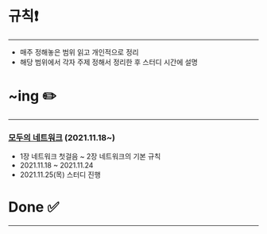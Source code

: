 # 규칙❗️
---

- 매주 정해놓은 범위 읽고 개인적으로 정리
- 해당 범위에서 각자 주제 정해서 정리한 후 스터디 시간에 설명

# ~ing ✏️
---

### [모두의 네트워크](http://www.kyobobook.co.kr/product/detailViewKor.laf?ejkGb=KOR&mallGb=KOR&barcode=9791160505030&orderClick=LEa&Kc=) (2021.11.18~)

- 1장 네트워크 첫걸음 ~ 2장 네트워크의 기본 규칙
- 2021.11.18 ~ 2021.11.24
- 2021.11.25(목) 스터디 진행

# Done ✅
---

